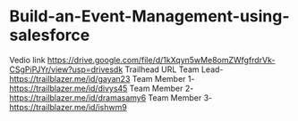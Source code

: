 # Build-an-Event-Management-using-salesforce
Vedio link
https://drive.google.com/file/d/1kXqyn5wMe8omZWfgfrdrVk-CSgPiPJYr/view?usp=drivesdk
Trailhead URL
Team Lead- https://trailblazer.me/id/gayan23
Team Member 1- https://trailblazer.me/id/divys45
Team Member 2- https://trailblazer.me/id/dramasamy6
Team Member 3- https://trailblazer.me/id/ishwm9
